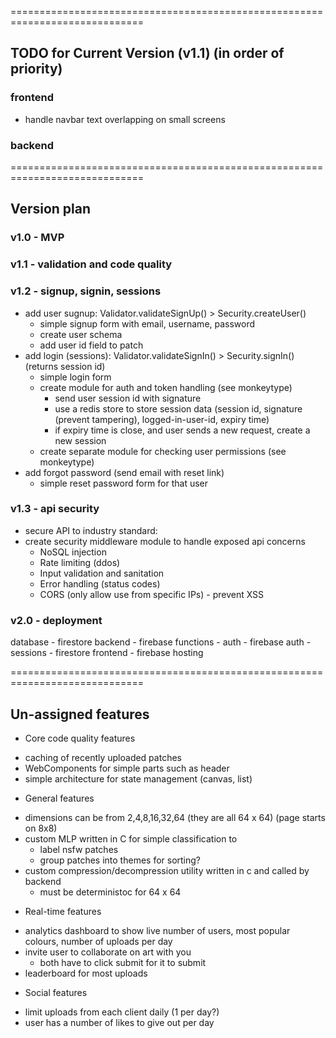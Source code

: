 
=============================================================================

## TODO for Current Version (v1.1) (in order of priority)
### frontend
- handle navbar text overlapping on small screens

### backend

=============================================================================

## Version plan
### v1.0 - MVP

### v1.1 - validation and code quality
    

### v1.2 - signup, signin, sessions
- add user sugnup:  Validator.validateSignUp() > Security.createUser() 
    - simple signup form with email, username, password
    - create user schema
    - add user id field to patch
- add login (sessions):  Validator.validateSignIn() > Security.signIn() (returns session id)
    - simple login form
    - create module for auth and token handling (see monkeytype)
        - send user session id with signature
        - use a redis store to store session data (session id, signature (prevent tampering), logged-in-user-id, expiry time)
        - if expiry time is close, and user sends a new request, create a new session
    - create separate module for checking user permissions (see monkeytype)
- add forgot password (send email with reset link)
    - simple reset password form for that user

### v1.3 - api security
- secure API to industry standard:
- create security middleware module to handle exposed api concerns
    - NoSQL injection
    - Rate limiting (ddos)
    - Input validation and sanitation
    - Error handling (status codes)
    - CORS (only allow use from specific IPs) - prevent XSS

### v2.0 - deployment
database - firestore
backend - firebase functions
    - auth - firebase auth
    - sessions - firestore
frontend - firebase hosting

=============================================================================

## Un-assigned features
+ Core code quality features
- caching of recently uploaded patches
- WebComponents for simple parts such as header
- simple architecture for state management (canvas, list)

+ General features
- dimensions can be from 2,4,8,16,32,64 (they are all 64 x 64) (page starts on 8x8)
- custom MLP written in C for simple classification to 
    - label nsfw patches
    - group patches into themes for sorting?
- custom compression/decompression utility written in c and called by backend
    - must be deterministoc for 64 x 64

+ Real-time features
- analytics dashboard to show live number of users, most popular colours, number of uploads per day
- invite user to collaborate on art with you
    - both have to click submit for it to submit
- leaderboard for most uploads

+ Social features
- limit uploads from each client daily (1 per day?)
- user has a number of likes to give out per day


